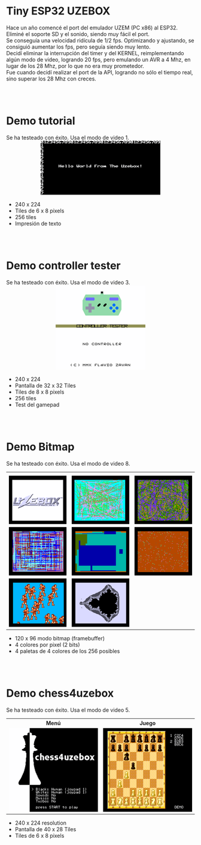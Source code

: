 # Tiny ESP32 UZEBOX
Hace un año comencé el port del emulador UZEM (PC x86) al ESP32. Eliminé el soporte SD y el sonido, siendo muy fácil el port.<br>
Se conseguía una velocidad ridícula de 1/2 fps. Optimizando y ajustando, se consiguió aumentar los fps, pero seguía siendo muy lento.<br>
Decidí eliminar la interrupción del timer y del KERNEL, reimplementando algún modo de video, logrando 20 fps, pero emulando un AVR a 4 Mhz, en lugar de los 28 Mhz, por lo que no era muy prometedor.<br>
Fue cuando decidí realizar el port de la API, logrando no sólo el tiempo real, sino superar los 28 Mhz con creces.

<br><br>
<h1>Demo tutorial</h1>
Se ha testeado con éxito. Usa el modo de video 1.
<center><img src='https://raw.githubusercontent.com/rpsubc8/ESP32TinyUzebox/main/preview/demos/tutorial.gif'></center>
<ul>
 <li>240 x 224</li> 
 <li>Tiles de 6 x 8 pixels</li>
 <li>256 tiles</li>
 <li>Impresión de texto</li>
</ul>


<br><br>
<h1>Demo controller tester</h1>
Se ha testeado con éxito. Usa el modo de video 3.
<center><img src='https://raw.githubusercontent.com/rpsubc8/ESP32TinyUzebox/main/preview/demos/controllertester.gif'></center>
<ul>
 <li>240 x 224</li> 
 <li>Pantalla de 32 x 32 Tiles</li>
 <li>Tiles de 8 x 8 pixels</li>
 <li>256 tiles</li>
 <li>Test del gamepad</li>
</ul>


<br><br>
<h1>Demo Bitmap</h1>
Se ha testeado con éxito. Usa el modo de video 8.
<center>
 <table>
  <tr>
   <th></th>
   <th></th>
   <th></th>
  </tr>
  <tr>
   <td><img src='https://raw.githubusercontent.com/rpsubc8/ESP32TinyUzebox/main/preview/demos/bitmapdemo01.gif'></td>
   <td><img src='https://raw.githubusercontent.com/rpsubc8/ESP32TinyUzebox/main/preview/demos/bitmapdemo02.gif'></td>
   <td><img src='https://raw.githubusercontent.com/rpsubc8/ESP32TinyUzebox/main/preview/demos/bitmapdemo03.gif'></td>
  </tr>
  <tr>
   <td><img src='https://raw.githubusercontent.com/rpsubc8/ESP32TinyUzebox/main/preview/demos/bitmapdemo04.gif'></td>
   <td><img src='https://raw.githubusercontent.com/rpsubc8/ESP32TinyUzebox/main/preview/demos/bitmapdemo05.gif'></td>
   <td><img src='https://raw.githubusercontent.com/rpsubc8/ESP32TinyUzebox/main/preview/demos/bitmapdemo06.gif'> </td>
  </tr>
  <tr>
   <td><img src='https://raw.githubusercontent.com/rpsubc8/ESP32TinyUzebox/main/preview/demos/bitmapdemo07.gif'></td>
   <td><img src='https://raw.githubusercontent.com/rpsubc8/ESP32TinyUzebox/main/preview/demos/bitmapdemo08.gif'></td>
   <td></td>
  </tr>
 </table> 
</center> 
<ul>
 <li>120 x 96 modo bitmap (framebuffer)</li> 
 <li>4 colores por pixel (2 bits)</li>
 <li>4 paletas de 4 colores de los 256 posibles</li> 
</ul>
 

<br><br>
<h1>Demo chess4uzebox</h1>
Se ha testeado con éxito. Usa el modo de video 5.
<center>
 <table>
  <tr>
   <th>Menú</th>
   <th>Juego</th>
  </tr>
  <tr>
   <td><img src='https://raw.githubusercontent.com/rpsubc8/ESP32TinyUzebox/main/preview/demos/chess4uzebox01.gif'></td>
   <td><img src='https://raw.githubusercontent.com/rpsubc8/ESP32TinyUzebox/main/preview/demos/chess4uzebox02.gif'></td>
  </tr>
 </table>
</center> 
<ul>
 <li>240 x 224 resolution</li> 
 <li>Pantalla de 40 x 28 Tiles</li>
 <li>Tiles de 6 x 8 pixels</li> 
</ul>


<br><br>
